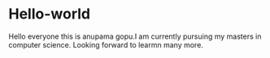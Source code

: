# Hello-world
Hello everyone this is anupama gopu.I am currently pursuing my masters in computer science. Looking forward to learmn many more.
